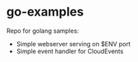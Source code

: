 # go-examples

Repo for golang samples:

- Simple webserver serving on $ENV port
- Simple event handler for CloudEvents
